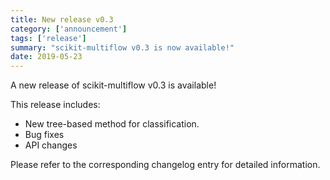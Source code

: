 ```yaml
---
title: New release v0.3
category: ['announcement']
tags: ['release']
summary: "scikit-multiflow v0.3 is now available!"
date: 2019-05-23
---
```


A new release of scikit-multiflow v0.3 is available! 

This release includes:
- New tree-based method for classification.
- Bug fixes
- API changes

Please refer to the corresponding changelog entry for detailed information.